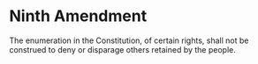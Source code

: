 # Ninth Amendment

The enumeration in the Constitution, of certain rights, shall not be construed to deny or disparage others retained by the people.
